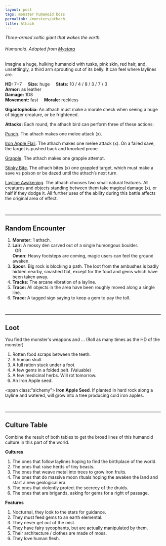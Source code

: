 ```yaml
---
layout: post
tags: monster humanoid boss
permalink: /monsters/athach
title: Athach
---
```


*Three-armed celtic giant that wakes the earth.*

###### Humanoid. Adapted from [Mystara](http://adnd.geoshitties.installgentoo.com/mm/gianatha.html)

Imagine a huge, hulking humanoid with tusks, pink skin, red hair, and, unsettlingly, a third arm sprouting out of its belly. It can feel where laylines are.

**HD:** 7+7  &nbsp; &nbsp;  **Size:** huge &nbsp; &nbsp; **Stats:** 10 / 4 / 8 / 3 / 7 / 3 <br>
**Armor:** as leather <br>
**Damage:** 1D8 <br>
**Movement:** fast &nbsp; &nbsp; **Morale:** reckless <br>

**Gigantophobia:** An athach must make a morale check when seeing a huge of bigger creature, or be frightened.

**Attacks:** Each round, the athach bird can perform three of these actions:

<ins>Punch</ins>. The athach makes one melee attack (x).

<ins>Iron Apple Flail</ins>. The athach makes one melee attack (x). On a failed save, the target is pushed back and knocked prone.

<ins>Grapple</ins>. The athach makes one grapple attempt.

<ins>Stinky Bite</ins>. The athach bites (x) one grappled target, which must make a save vs poison or be dazed until the athach’s next turn.

<ins>Layline Awakening</ins>. The athach chooses two small natural features. All creatures and objects standing between them take magical damage (x), or half if they dodge it. All further uses of the ability during this battle affects the original area of effect.

<br>

---

## Random Encounter

1. **Monster:** 1 athach.
1. **Lair:** A mossy den carved out of a single humongous boulder. <br>	&nbsp; OR <br>	**Omen:** Heavy footsteps are coming, magic users can feel the ground awaken.
1. **Spoor:** Big rock is blocking a path. The loot from the ambushes is badly hidden nearby, smashed flat, except for the food and gems which have been taken away.
1. **Tracks:** The arcane vibration of a layline.
1. **Trace:** All objects in the area have been roughly moved along a single line.
1. **Trace:** A tagged sign saying to keep a gem to pay the toll.

<br>

---

## Loot

You find the monster's weapons and ... (Roll as many times as the HD of the monster)

1. Rotten food scraps between the teeth.
1. A human skull.
1. A full ration stuck under a foot.
1. A few gems in a folded pelt. (Valuable)
1. A few medicinal herbs. Will rot tomorrow.
1. An Iron Apple seed.

<span class:"alchemy"> **Iron Apple Seed**. If planted in hard rock along a layline and watered, will grow into a tree producing cold iron apples.</span>

<br>

---

## Culture Table

Combine the result of both tables to get the broad lines of this humanoid culture in this part of the world.

**Cultures**
1. The ones that follow laylines hoping to find the birthplace of the world.
1. The ones that raise herds of tiny beasts. 
1. The ones that weave metal into trees to grow iron fruits.
1. The ones that do massive moon rituals hoping the awaken the land and start a new geological era.
1. The ones that violently protect the secrecy of the druids.
1. The ones that are brigands, asking for gems for a right of passage.

**Features**
1. Nocturnal, they look to the stars for guidance.
1. They must feed gems to an earth elemental.
1. They never get out of the mist.
1. They have fairy sycophants, but are actually manipulated by them.
1. Their architecture / clothes are made of moss.
1. They love human flesh.


